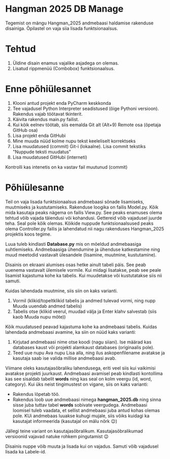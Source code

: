 # Hangman 2025 DB Manage

Tegemist on mängu Hangman_2025 andmebaasi haldamise rakenduse disainiga. Õpilastel on vaja siia lisada funktsionaalsus.

# Tehtud
1. Üldine disain enamus vajalike asjadega on olemas. 
2. Lisatud rippmenüü (Combobox) funktsionaalsus.

# Enne põhiülesannet
1. Klooni antud projekt enda PyCharm keskkonda
2. Tee vajadusel Python Interpreter seadistused (õige Pythoni versioon). Rakendus vajab töötavat tkinterit.
3. Käivita rakendus main.py failist. 
4. Kui kõik eelnev töötab, siis eemalda Git alt (Alt+9) Remote osa (õpetaja GitHub osa)
5. Lisa projekt enda GitHubi
6. Mine muuda nüüd kolme nupu tekst keeleliselt korrektseks
7. Lisa muudatused (commit) Git-i (lokaalne). Lisa commit tekstiks "Nuppude teksti muudatus"
8. Lisa muudatused GitHubi (interneti)

Kontrolli kas intenetis on ka vastav fail muutunud (commit)

# Põhiülesanne
Teil on vaja lisada funktsionaalsus andmebaasi sõnade lisamiseks, muutmiseks ja kustutamiseks. Rakenduse loogika on 
failis Model.py. Kõik mida kasutaja peaks nägema on failis View.py. See peaks enamuses olema tehtud võib vajada 
täiendusi või kohandusi. Gettereid võib vajadusel juurde teha. Seal pole kõik olemas. Kõikide nuppude funktsionaalsused
peaks olema Controller.py failis ja lahendatud nii nagu rakenduses Hangman_2025 projektis koos tegime.

Luua tuleb kindlasti **Database.py** mis on mõeldud andmebaasiga suhtlemiseks. Andmebaasiga ühendumine ja ühenduse 
katkestamine ning muud meetodid vastavalt ülesandele (lisamine, muutmine, kustutamine). 

Disainis on ekraani alumises osas hetke ainult tabeli päis. See peab uuenema vastavalt ülemisele vormile. Kui midagi 
lisatakse, peab see peale lisamist kajastuma kohe ka tabelis. Kui muudetakse või kustutatakse siis nii samuti. 

Kuidas lahendada muutmine, siis siin on kaks varianti. 
1. Vormil (klikid/topeltklikid tabelis ja andmed tulevad vormi, ning nupp Muuda uuendab andmed tabelis)
2. Tabelis otse (klikid veerul, muudad välja ja Enter klahv salvestab (siis kaob Muuda nupu mõte))

Kõik muudatused peavad kajastuma kohe ka andmebaasi tabelis. Kuidas lahendada andmebaasi avamine, ka siin on nüüd kaks 
varianti:
1. Kirjutad andmebaasi nime otse koodi (nagu siiani). Ise määrad kas databases kaust või projekti alamkaust databases 
(originaalis pole).
2. Teed uue nupu Ava nupu Lisa alla, ning ilus askopenfilename avatakse ja kasutaja saab ise valida millise andmebaasi 
avab.

Viimane oleks kasutajasõbraliku lahendusega, eriti veel siis kui vaikimisi avatakse projekti juurkaust. Andmebaasi 
avamisel peab kindlasti kontollima kas see sisaldab tabelit **words** ning kas seal on kolm veergu (id, word, category). 
Kui üks neist tingimustest on vigane, siis on kaks varianti:
* Rakendus lõpetab töö.
* Rakendus loob uue andmebaasi nimega **hangman_2025.db** ning sinna sisse juba tuttav tabel **words** sobivate 
veergudega. Andmebaasi loomisel tuleb vaadata, et sellist andmebaasi juba antud kohas olemas pole. KUi andmebaas luuakse 
kuhugi mujale, siis võiks kuidagi ka kasutajat informeerida (kasutajal on mälu nõrk :wink:) 

Jällegi teine variant on kasutajasõbralikum. Kasutajasõbralikumad versioonid vajavad natuke rohkem pingutamist :wink:

Disainis nuppe võib muuta ja lisada kui on vajadus. Samuti võib vajadusel lisada ka Labele-id.
